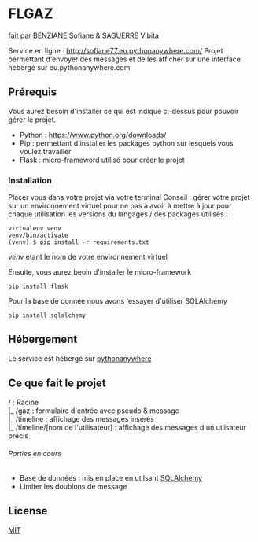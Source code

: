 # FLGAZ
fait par BENZIANE Sofiane & SAGUERRE Vibita

Service en ligne : http://sofiane77.eu.pythonanywhere.com/
Projet permettant d'envoyer des messages et de les afficher sur une interface hébergé sur eu.pythonanywhere.com

## Prérequis
Vous aurez besoin d'installer ce qui est indiqué ci-dessus pour pouvoir gérer le projet.
  - Python : https://www.python.org/downloads/
  - Pip : permettant d'installer les packages python sur lesquels vous voulez travailler
  - Flask : micro-frameword utilisé pour créer le projet

### Installation

Placer vous dans votre projet via votre terminal
Conseil : gérer votre projet sur un environnement virtuel pour ne pas à avoir à mettre à jour pour chaque utilisation les versions du langages / des packages utilisés :
```
virtualenv venv
venv/bin/activate
(venv) $ pip install -r requirements.txt
```
*venv* étant le nom de votre environnement virtuel

Ensuite, vous aurez beoin d'installer le micro-framework

```
pip install flask
```

Pour la base de donnée nous avons 'essayer d'utiliser SQLAlchemy
```
pip install sqlalchemy
```

## Hébergement

Le service est hébergé sur [pythonanywhere](https://eu.pythonanywhere.com/)

## Ce que fait le projet

/ : Racine <br />
  |_ /gaz : formulaire d'entrée avec pseudo & message<br />
  |_ /timeline : affichage des messages insérés<br />
          |_ /timeline/[nom de l'utilisateur] : affichage des messages d'un utlisateur précis

###### Parties en cours
- Base de données : mis en place en utilsant [SQLAlchemy](https://docs.sqlalchemy.org/en/13/dialects/mysql.html)
- Limiter les doublons de message

## License

[MIT](https://choosealicense.com/licenses/mit/)
